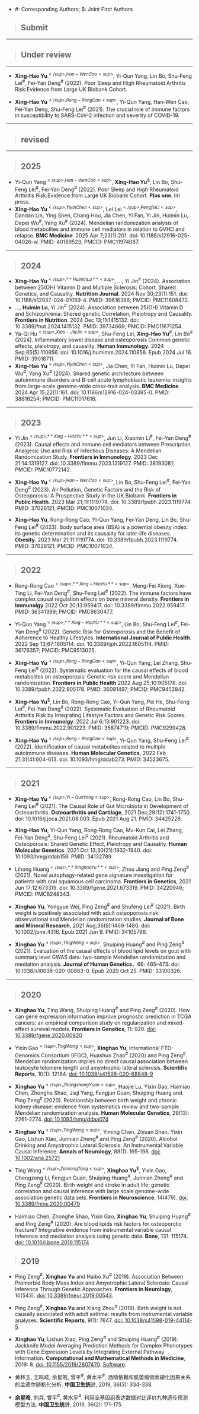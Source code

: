 
+ #: Corresponding Authors; $: Joint First Authors
> ## Submit
----------------------------------------------------------------------------------------------------------------------------------------



> ## Under review
----------------------------------------------------------------------------------------------------------------------------------------

+ **Xing-Hao Yu**<sup>$</sup>, Han-Wen Cao<sup>$</sup>, Yi-Qun Yang, Lin Bo, Shu-Feng Lei<sup>#</sup>, Fei-Yan Deng<sup>#</sup> (2022). Poor Sleep and High Rheumatoid Arthritis Risk:Evidence from Large UK Biobank Cohort.

+ **Xing-Hao Yu**<sup>$</sup>, Rong-Rong Cao<sup>$</sup>, Yi-Qun Yang, Han-Wen Cao, Fei-Yan Deng, Shu-Feng Lei<sup>#</sup> (2021). The crucial role of immune factors in susceptibility to SARS-CoV-2 infection and severity of COVID-19.

---------------------------------------------------------------------------------------------------------------------------------------

> ## revised


---------------------------------------------------------------------------------------------------------------------------------------
> ## 2025
+ Yi-Qun Yang<sup>$</sup>, Han-Wen Cao<sup>$</sup>, **Xing-Hao Yu**<sup>$</sup>, Lin Bo, Shu-Feng Lei<sup>#</sup>, Fei-Yan Deng<sup>#</sup> (2022). Poor Sleep and High Rheumatoid Arthritis Risk:Evidence from Large UK Biobank Cohort. **Plos one**. Im press.
+ **Xing-Hao Yu**<sup>$</sup>, Yiyin Chen<sup>$</sup>, Lei Lei<sup>$</sup>, Pengfei Li<sup>$</sup>, Dandan Lin, Ying Shen, Chang Hou, Jia Chen, Yi Fan, Yi Jin, Huimin Lu, Depei Wu<sup>#</sup>, Yang Xu<sup>#</sup> (2024). Mendelian randomization analysis of blood metabolites and immune cell mediators in relation to GVHD and relapse. **BMC Medicine**. 2025 Apr 7;23(1):201. doi: 10.1186/s12916-025-04026-w. PMID: 40189523; PMCID: PMC11974087.
  
---------------------------------------------------------------------------------------------------------------------------------------
> ## 2024
+ **Xing-Hao Yu**<sup>$</sup>, **Huimin Lu**<sup>$</sup>, ..., Yi Jin<sup>#</sup> (2024). Association between 25(OH) Vitamin D and Multiple Sclerosis: Cohort, Shared Genetics, and Causality. **Nutrition Journal**. 2024 Nov 30;23(1):151. doi: 10.1186/s12937-024-01059-4. PMID: 39616386; PMCID: PMC11608472.
+ ..., **Huimin Lu**, Yi Jin<sup>#</sup> (2024). Association between 25(OH) Vitamin D and Schizophrenia: Shared genetic Correlation, Pleiotropy and Causality. **Frontiers in Nutrition**. 2024 Dec 13;11:1415132. doi: 10.3389/fnut.2024.1415132. PMID: 39734669; PMCID: PMC11671254.
+ Ya-Qi Hu<sup>$</sup>, Xiao-Jia Jin<sup>$</sup>, Shu-Feng Lei, **Xing-Hao Yu**<sup>#</sup>, Lin Bo<sup>#</sup> (2024). Inflammatory bowel disease and osteoporosis Common genetic effects, pleiotropy, and causality. **Human Immunology**. 2024 Sep;85(5):110856. doi: 10.1016/j.humimm.2024.110856. Epub 2024 Jul 16. PMID: 39018711.
+ **Xing-Hao Yu**<sup>$</sup>, Yiyin Chen<sup>$</sup>, Jia Chen, Yi Fan, Huimin Lu, Depei Wu<sup>#</sup>, Yang Xu<sup>#</sup> (2024). Shared genetic architecture between autoimmune disorders and B-cell acute lymphoblastic leukemia: insights from large-scale genome-wide cross-trait analysis. **BMC Medicine**. 2024 Apr 15;22(1):161. doi: 10.1186/s12916-024-03385-0. PMID: 38616254; PMCID: PMC11017616.

---------------------------------------------------------------------------------------------------------------------------------------
> ## 2023
+ Yi Jin<sup>$</sup>, **Xing-Hao Yu**<sup>$</sup>, Jun Li, Xiaomin Li<sup>#</sup>, Fei-Yan Deng<sup>#</sup> (2023). Causal effects and immune cell mediators between Prescription Analgesic Use and Risk of Infectious Diseases: A Mendelian Randomization Study. **Frontiers in Immunology**. 2023 Dec 21;14:1319127. doi: 10.3389/fimmu.2023.1319127. PMID: 38193081; PMCID: PMC10772142.

+ **Xing-Hao Yu**<sup>$</sup>, Han-Wen Cao<sup>$</sup>, Lin Bo, Shu-Feng Lei<sup>#</sup>, Fei-Yan Deng<sup>#</sup> (2023). Air Pollution, Genetic Factors and the Risk of Osteoporosis: A Prospective Study in the UK Biobank. **Frontiers in Public Health**. 2023 Mar 21;11:1119774. doi: 10.3389/fpubh.2023.1119774. PMID: 37026121; PMCID: PMC10071034.

+ **Xing-Hao Yu**, Rong-Rong Cao, Yi-Qun Yang, Fei-Yan Deng, Lin Bo, Shu-Feng Lei<sup>#</sup> (2023). Body surface area (BSA) is a potential obesity index: its genetic determination and its causality for later-life diseases. **Obesity**. 2023 Mar 21;11:1119774. doi: 10.3389/fpubh.2023.1119774. PMID: 37026121; PMCID: PMC10071034.
 
---------------------------------------------------------------------------------------------------------------------------------------
> ## 2022
+ Rong-Rong Cao<sup>$</sup>, **Xing-Hao Yu**<sup>$</sup>, Meng-Fei Xiong, Xue-Ting Li, Fei-Yan Deng<sup>#</sup>, Shu-Feng Lei<sup>#</sup> (2022). The immune factors have complex causal regulation effects on bone mineral density. **Frontiers in Immunolgy**.2022 Oct 20;13:959417. doi: 10.3389/fimmu.2022.959417. PMID: 36341399; PMCID: PMC9630477.

+ Yi-Qun Yang<sup>$</sup>, **Xing-Hao Yu**<sup>$</sup>,  Lin Bo, Shu-Feng Lei<sup>#</sup>, Fei-Yan Deng<sup>#</sup> (2022). Genetic Risk for Osteoporosis and the Benefit of Adherence to Healthy Lifestyles. **International Journal of Public Health**. 2022 Sep 13;67:1605114. doi: 10.3389/ijph.2022.1605114. PMID: 36176357; PMCID: PMC9513025.

+ **Xing-Hao Yu**<sup>$</sup>, Rong-Rong Cao<sup>$</sup>, Yi-Qun Yang, Lei Zhang, Shu-Feng Lei<sup>#</sup> (2022). Systematic evaluation for the causal effects of blood metabolites on osteoporosis: Genetic risk score and Mendelian randomization. **Frontiers in Public Health**.2022 Aug 25;10:905178. doi: 10.3389/fpubh.2022.905178. PMID: 36091497; PMCID: PMC9452842.

+ **Xing-Hao Yu**<sup>$</sup>, Lin Bo, Rong-Rong Cao, Yi-Qun Yang, Pei He, Shu-Feng Lei<sup>#</sup>, Fei-Yan Deng<sup>#</sup> (2022). Systematic Evaluation of Rheumatoid Arthritis Risk by Integrating Lifestyle Factors and Genetic Risk Scores. **Frontiers in Immunolgy**. 2022 Jul 6;13:901223. doi: 10.3389/fimmu.2022.901223. PMID: 35874719; PMCID: PMC9299428.
 
+ **Xing-Hao Yu**<sup>$</sup>, Rong-Rong Cao<sup>$</sup>, Yi-Qun Yang, Shu-Feng Lei<sup>#</sup> (2022). Identification of causal metabolites related to multiple autoimmune diseases. **Human Molecular Genetics**, 2022 Feb 21;31(4):604-613. doi: 10.1093/hmg/ddab273. PMID: 34523675.
---------------------------------------------------------------------------------------------------------------------------------------
> ## 2021
> 

+ **Xing-Hao Yu**<sup>$</sup>, Yi-Qun Yang<sup>$</sup>, Rong-Rong Cao, Lin Bo, Shu-Feng Lei<sup>#</sup> (2021). The Causal Role of Gut Microbiota in Development of Osteoarthritis. **Osteoarthritis and Cartilage**, 2021 Dec;29(12):1741-1750. doi: 10.1016/j.joca.2021.08.003. Epub 2021 Aug 21. PMID: 34425228.

+ **Xing-Hao Yu**, Yi-Qun Yang, Rong-Rong Cao, Mu-Kun Cai, Lei Zhang, Fei-Yan Deng<sup>#</sup>, Shu-Feng Lei<sup>#</sup> (2021). Rheumatoid Arthritis and Osteoporosis: Shared Genetic Effect, Pleiotropy and Causality. **Human Molecular Genetics**. 2021 Oct 13;30(21):1932-1940. doi: 10.1093/hmg/ddab158. PMID: 34132789.

+ Lihong Huang<sup>$</sup>, **Xinghao Yu**<sup>$</sup>, Zhou Jiang and Ping Zeng<sup>#</sup> (2021). Novel autophagy-related gene signature investigation for patients with oral squamous cell carcinoma. **Frontiers in Genetics**, 2021 Jun 17;12:673319. doi: 10.3389/fgene.2021.673319. PMID: 34220946; PMCID: PMC8248343.

+ **Xinghao Yu**, Yongyue Wei, Ping Zeng<sup>#</sup> and Shufeng Lei<sup>#</sup> (2021). Birth weight is positively associated with adult osteoporosis risk: observational and Mendelian randomization studies. **Journal of Bone and Mineral Research**, 2021 Aug;36(8):1469-1480. doi: 10.1002/jbmr.4316. Epub 2021 Jun 9. PMID: 34105796.

+ **Xinghao Yu**<sup>$</sup>, Ting Wang<sup>$</sup>, Shuiping Huang<sup>#</sup> and Ping Zeng<sup>#</sup> (2021). Evaluation of the causal effects of blood lipid levels on gout with summary level GWAS data: two-sample Mendelian randomization and mediation analysis. **Journal of Human Genetics**，66: 465–473. doi: 10.1038/s10038-020-00863-0. Epub 2020 Oct 25. PMID: 33100326.
  
---------------------------------------------------------------------------------------------------------------------------------------
> ## 2020
> 
+ **Xinghao Yu**, Ting Wang, Shuiping Huang<sup>#</sup> and Ping Zeng<sup>#</sup> (2020). How can gene expression information improve prognostic prediction in TCGA cancers: an empirical comparison study on regularization and mixed-effect survival models. **Frontiers in Genetics**, 11: 920. [doi: 10.3389/fgene.2020.00920](https://www.frontiersin.org/articles/10.3389/fgene.2020.00920/full)

+ Yixin Gao<sup>$</sup>, Ting Wang<sup>$</sup>, **Xinghao Yu**, International FTD-Genomics Consortium (IFGC), Huashuo Zhao<sup>#</sup> (2020) and Ping Zeng<sup>#</sup>. Mendelian randomization implies no direct causal association between leukocyte telomere length and amyotrophic lateral sclerosis. **Scientific Reports**, 10(1): 12184. [doi: 10.1038/s41598-020-68848-9](https://www.nature.com/articles/s41598-020-68848-9)

+ **Xinghao Yu**<sup>$</sup>, Zhongshang Yuan<sup>$</sup>, Haojie Lu, Yixin Gao, Haimiao Chen, Zhonghe Shao, Jiaji Yang, Fengjun Guan, Shuiping Huang and Ping Zeng<sup>#</sup> (2020). Relationship between birth weight and chronic kidney disease: evidence from systematics review and two-sample Mendelian randomization analysis. **Human Molecular Genetics**, 29(13): 2261-2274. [doi: 10.1093/hmg/ddaa074](https://academic.oup.com/hmg/article-abstract/29/13/2261/5824309?redirectedFrom=fulltext)

+ **Xinghao Yu**<sup>$</sup>, Ting Wang<sup>$</sup>, Yiming Chen, Ziyuan Shen, Yixin Gao, Lishun Xiao, Junnian Zheng<sup>#</sup> and Ping Zeng<sup>#</sup> (2020). Alcohol Drinking and Amyotrophic Lateral Sclerosis: An Instrumental Variable Causal Inference. **Annals of Neurology**, 88(1): 195-198. [doi: 10.1002/ana.25721](https://onlinelibrary.wiley.com/doi/full/10.1002/ana.25721)

+ Ting Wang<sup>$</sup>, Zaixiang Tang<sup>$</sup>, **Xinghao Yu**<sup>$</sup>, Yixin Gao, Chengzong Li, Fengjun Guan, Shuiping Huang<sup>#</sup>, Junnian Zheng<sup>#</sup> and Ping Zeng<sup>#</sup> (2020). Birth weight and stroke in adult life: genetic correlation and causal inference with large scale genome-wide association genetic data sets. **Frontiers in Neuroscience**, 14(479). [doi: 10.3389/fnins.2020.00479](https://www.frontiersin.org/articles/10.3389/fnins.2020.00479/full)

+ Haimiao Chen, Zhonghe Shao, Yixin Gao, **Xinghao Yu**, Shuiping Huang<sup>#</sup> and Ping Zeng<sup>#</sup> (2020). Are blood lipids risk factors for osteoporotic fracture? Integrative evidence from instrumental variable causal inference and mediation analysis using genetic data. **Bone**, 131: 115174. [doi: 10.1016/j.bone.2019.115174](https://www.sciencedirect.com/science/article/abs/pii/S8756328219304685)

> ## 2019
+ Ping Zeng<sup>#</sup>, **Xinghao Yu** and Haibo Xu<sup>#</sup> (2019). Association Between Premorbid Body Mass Index and Amyotrophic Lateral Sclerosis: Causal Inference Through Genetic Approaches. **Frontiers in Neurology**, 10(543). [doi: 10.3389/fneur.2019.00543](https://www.frontiersin.org/articles/10.3389/fneur.2019.00543/full).

+ Ping Zeng<sup>#</sup>, **Xinghao Yu** and Xiang Zhou<sup>#</sup> (2019). Birth weight is not causally associated with adult asthma: results from instrumental variable analyses. **Scientific Reports**, 9(1): 7647. [doi: 10.1038/s41598-019-44114-5](https://www.nature.com/articles/s41598-019-44114-5).

+ **Xinghao Yu**, Lishun Xiao, Ping Zeng<sup>#</sup> and Shuiping Huang<sup>#</sup> (2019). Jackknife Model Averaging Prediction Methods for Complex Phenotypes with Gene Expression Levels by Integrating External Pathway Information. **Computational and Mathematical Methods in Medicine**, 2019: 8. [doi: 10.1155/2019/2807470](https://www.hindawi.com/journals/cmmm/2019/2807470/cta/). [Software](https://github.com/biostatpzeng/JMAP).

+ 黄林玉, 王鸣岐, 余星皓, 曾平<sup>#</sup>, 黄水平<sup>#</sup>. 酒精依赖和肌萎缩侧索硬化因果关系的孟德尔随机化分析. **中国卫生统计**, 2019, 36(3): 334-338.

+ **余星皓**, 刘兵, 曾平<sup>#</sup>, 黄水平<sup>#</sup>. 利用全基因组表达数据对比评价九种遗传预测模型方法. **中国卫生统计**, 2019, 36(2): 171-175.
